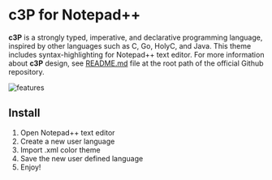 # c3P for Notepad++

__c3P__ is a strongly typed, imperative, and declarative programming language,
inspired by other languages such as C, Go, HolyC, and Java. This theme includes
syntax-highlighting for Notepad++ text editor. For more information about __c3P__
design, see  [README.md](https://github.com/losedavidpb/c3p-language/blob/main/README.md)
file at the root path of the official Github repository.

![features](https://github.com/losedavidpb/c3p-language/blob/main/support/notepad/example.jpg)

## Install

1. Open Notepad++ text editor
2. Create a new user language
3. Import .xml color theme
4. Save the new user defined language
5. Enjoy!